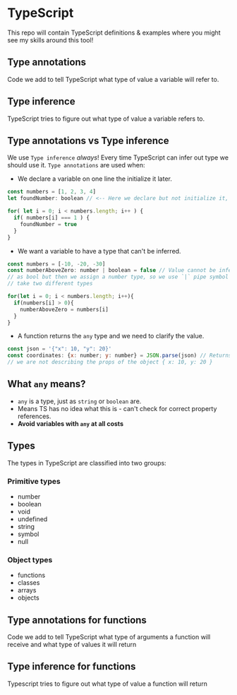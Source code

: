# TypeScript

This repo will contain TypeScript definitions & examples where you might see my skills around this tool!

## Type annotations

Code we add to tell TypeScript what type of value a variable will refer to.

## Type inference

TypeScript tries to figure out what type of value a variable refers to.

## Type annotations vs Type inference

We use `Type inference` *always*! Every time TypeScript can infer out type we should use it. `Type annotations` are used when:

- We declare a variable on one line the initialize it later.

```Javascript
const numbers = [1, 2, 3, 4]
let foundNumber: boolean // <-- Here we declare but not initialize it, so we type the variable.

for( let i = 0; i < numbers.length; i++ ) {
  if( numbers[i] === 1 ) {
    foundNumber = true
  }
}
```

- We want a variable to have a type that can't be inferred.

```Javascript
const numbers = [-10, -20, -30]
const numberAboveZero: number | boolean = false // Value cannot be inferred because we innitialize it 
// as bool but then we assign a number type, so we use `|` pipe symbol to say that the variable can 
// take two different types

for(let i = 0; i < numbers.length; i++){
  if(numbers[i] > 0){
    numberAboveZero = numbers[i]
  }
}
```

- A function returns the `any` type and we need to clarify the value.

```Javascript
const json = '{"x": 10, "y": 20}'
const coordinates: {x: number; y: number} = JSON.parse(json) // Returns a any type because 
// we are not describing the props of the object { x: 10, y: 20 }
```

## What `any` means?

- `any` is a type, just as `string` or `boolean` are.
- Means TS has no idea what this is - can't check for correct property references.
- **Avoid variables with `any` at all costs**

## Types

The types in TypeScript are classified into two groups:

### Primitive types

- number
- boolean
- void
- undefined
- string
- symbol
- null

### Object types

- functions
- classes
- arrays
- objects

## Type annotations for functions

Code we add to tell TypeScript what type of arguments a function will receive and what type of values it will return

## Type inference for functions

Typescript tries to figure out what type of value a function will return
